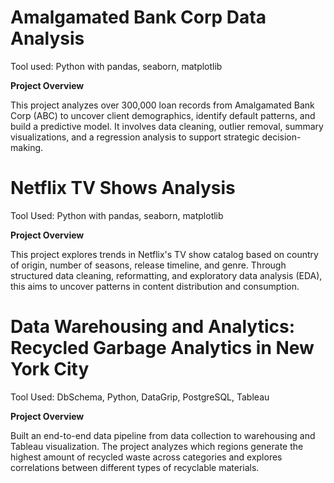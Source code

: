 
# Amalgamated Bank Corp Data Analysis

Tool used: Python with pandas, seaborn, matplotlib

**Project Overview**

This project analyzes over 300,000 loan records from Amalgamated Bank Corp (ABC) to uncover client demographics, identify default patterns, and build a predictive model. It involves data cleaning, outlier removal, summary visualizations, and a regression analysis to support strategic decision-making.

# Netflix TV Shows Analysis

Tool Used: Python with pandas, seaborn, matplotlib

**Project Overview**

This project explores trends in Netflix's TV show catalog based on country of origin, number of seasons, release timeline, and genre. Through structured data cleaning, reformatting, and exploratory data analysis (EDA), this aims to uncover patterns in content distribution and consumption.

# Data Warehousing and Analytics: Recycled Garbage Analytics in New York City

Tool Used: DbSchema, Python, DataGrip, PostgreSQL, Tableau

**Project Overview**

Built an end-to-end data pipeline from data collection to warehousing and Tableau visualization. The project analyzes which regions generate the highest amount of recycled waste across categories and explores correlations between different types of recyclable materials.
